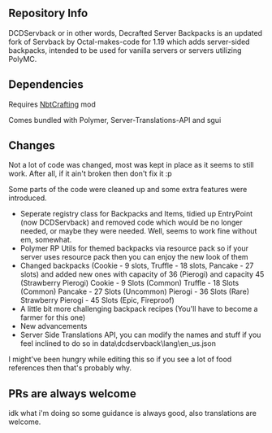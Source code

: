 ## Repository Info
DCDServback or in other words, Decrafted Server Backpacks is an updated fork of Servback by Octal-makes-code for 1.19 which adds server-sided backpacks, intended to be used for vanilla servers or servers utilizing PolyMC. 

## Dependencies
Requires [NbtCrafting](https://modrinth.com/mod/nbt-crafting) mod

Comes bundled with Polymer, Server-Translations-API and sgui

## Changes
Not a lot of code was changed, most was kept in place as it seems to still work. After all, if it ain't broken then don't fix it :p 

Some parts of the code were cleaned up and some extra features were introduced.
- Seperate registry class for Backpacks and Items, tidied up EntryPoint (now DCDServback) and removed code which would be no longer needed, or maybe they were needed. Well, seems to work fine without em, somewhat.
- Polymer RP Utils for themed backpacks via resource pack so if your server uses resource pack then you can enjoy the new look of them
- Changed backpacks (Cookie - 9 slots, Truffle - 18 slots, Pancake - 27 slots) and added new ones with capacity of 36 (Pierogi) and capacity 45 (Strawberry Pierogi)
Cookie - 9 Slots (Common)
Truffle - 18 Slots (Common)
Pancake - 27 Slots (Uncommon)
Pierogi - 36 Slots (Rare)
Strawberry Pierogi - 45 Slots (Epic, Fireproof)
- A little bit more challenging backpack recipes (You'll have to become a farmer for this one)
- New advancements
- Server Side Translations API, you can modify the names and stuff if you feel inclined to do so in data\dcdservback\lang\en_us.json


I might've been hungry while editing this so if you see a lot of food references then that's probably why.

## PRs are always welcome
idk what i'm doing so some guidance is always good, also translations are welcome.
